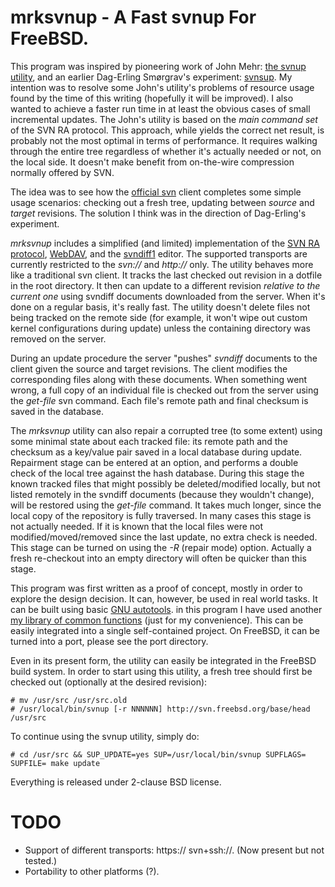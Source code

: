 mrksvnup - A Fast svnup For FreeBSD.
======================================


This program was inspired by pioneering work of John Mehr: [the svnup
utility](http://jcm.dsl.visi.com/freebsd/svnup/), and an earlier
Dag-Erling Smørgrav's experiment:
[svnsup](http://svnweb.freebsd.org/base/user/des/svnsup/).  My intention
was to resolve some John's utility's problems of resource usage found by
the time of this writing (hopefully it will be improved).  I also wanted
to achieve a faster run time in at least the obvious cases of small
incremental updates.  The John's utility is based on the _main command
set_ of the SVN RA protocol.  This approach, while yields the correct net
result, is probably not the most optimal in terms of performance. It
requires walking through the entire tree regardless of whether it's
actually needed or not, on the local side.  It doesn't make benefit from
on-the-wire compression normally offered by SVN.

The idea was to see how the [official svn](http://subversion.apache.org/)
client completes some simple usage scenarios: checking out a fresh tree,
updating between _source_ and _target_ revisions. The solution I think was
in the direction of Dag-Erling's experiment.

_mrksvnup_ includes a simplified (and limited) implementation of the [SVN
RA protocol][1], [WebDAV][6], and the [svndiff1][2] editor. The supported
transports are currently restricted to the _svn://_ and _http://_ only.
The utility behaves more like a traditional svn client.  It tracks the
last checked out revision in a dotfile in the root directory.  It then
can update to a different revision _relative to the current one_ using
svndiff documents downloaded from the server. When it's done on a regular
basis, it's really fast. The utility doesn't delete files not being
tracked on the remote side (for example, it won't wipe out custom kernel
configurations during update) unless the containing directory was removed
on the server.

During an update procedure the server "pushes" _svndiff_ documents to the
client given the source and target revisions. The client modifies the
corresponding files along with these documents.  When something went
wrong, a full copy of an individual file is checked out from the server
using the _get-file_ svn command.  Each file's remote path and final
checksum is saved in the database.

The _mrksvnup_ utility can also repair a corrupted tree (to some extent)
using some minimal state about each tracked file: its remote path and the
checksum as a key/value pair saved in a local database during update.
Repairment stage can be entered at an option, and performs a double check
of the local tree against the hash database. During this stage the known
tracked files that might possibly be deleted/modified locally, but not
listed remotely in the svndiff documents (because they wouldn't change),
will be restored using the _get-file_ command. It takes much longer, since
the local copy of the repository is fully traversed.  In many cases this
stage is not actually needed.  If it is known that the local files were
not modified/moved/removed since the last update, no extra check is
needed. This stage can be turned on using the _-R_ (repair mode) option.
Actually a fresh re-checkout into an empty directory will often be quicker
than this stage.

This program was first written as a proof of concept, mostly in order to
explore the design decision. It can, however, be used in real world tasks.
It can be built using basic [GNU autotools][4]. in this program I have
used another [my library of common functions][5] (just for my convenience).
This can be easily integrated into a single self-contained project. On
FreeBSD, it can be turned into a port, please see the port directory.

Even in its present form, the utility can easily be integrated in the
FreeBSD build system.  In order to start using this utility, a fresh tree
should first be checked out (optionally at the desired revision):

    # mv /usr/src /usr/src.old
    # /usr/local/bin/svnup [-r NNNNNN] http://svn.freebsd.org/base/head /usr/src

To continue using the svnup utility, simply do:

    # cd /usr/src && SUP_UPDATE=yes SUP=/usr/local/bin/svnup SUPFLAGS= SUPFILE= make update

Everything is released under 2-clause BSD license.


TODO
====

* Support of different transports: https:// svn+ssh://. (Now present but not tested.)
* Portability to other platforms (?).


[1]: http://svn.apache.org/repos/asf/subversion/trunk/subversion/libsvn_ra_svn/protocol "RA SVN Protocol Specification"
[2]: http://svn.apache.org/repos/asf/subversion/trunk/notes/svndiff
[3]: https://metacpan.org/module/Parse::SVNDiff
[4]: http://en.wikipedia.org/wiki/GNU_build_system 
[5]: https://github.com/mkushnir/mrkcommon
[6]: http://svn.apache.org/repos/asf/subversion/trunk/notes/http-and-webdav/webdav-usage.html
